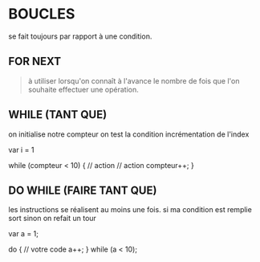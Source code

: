 # BOUCLES
se fait toujours par rapport à une condition.

## FOR NEXT
> à utiliser lorsqu'on connaît à l'avance le nombre de fois que l'on souhaite effectuer une opération.

## WHILE (TANT QUE)
on initialise notre compteur
on test la condition
incrémentation de l'index


var i = 1

while (compteur < 10) {
    // action
    // action
    compteur++;
}

## DO WHILE (FAIRE TANT QUE)
les instructions se réalisent au moins une fois.
si ma condition est remplie sort
sinon on refait un tour

var a = 1;

do {
    // votre code
    a++;
} while (a < 10);